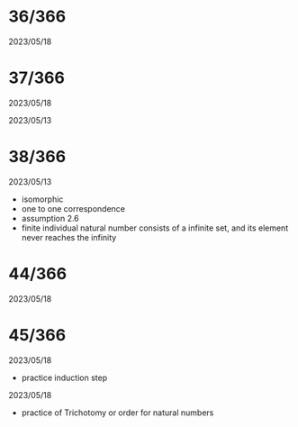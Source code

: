 # 36/366

2023/05/18

# 37/366

2023/05/18

2023/05/13

# 38/366

2023/05/13

- isomorphic
- one to one correspondence
- assumption 2.6
- finite individual natural number consists of a infinite set, and its element never reaches the infinity

# 44/366

2023/05/18

# 45/366

2023/05/18

- practice induction step

2023/05/18

- practice of Trichotomy or order for natural numbers
